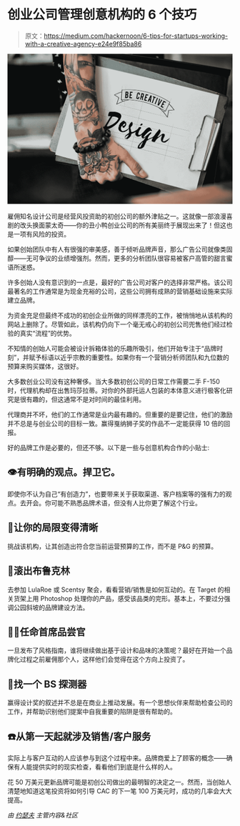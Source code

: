# 创业公司管理创意机构的 6 个技巧

> 原文：<https://medium.com/hackernoon/6-tips-for-startups-working-with-a-creative-agency-e24e9f85ba86>

![](img/297fef2fc5a29a9a5a901b82fa127681.png)

雇佣知名设计公司是经营风投资助的初创公司的额外津贴之一。这就像一部浪漫喜剧的改头换面蒙太奇——你的丑小鸭创业公司的所有美丽终于展现出来了！但这也是一项有风险的投资。

如果创始团队中有人有很强的审美感，善于倾听品牌声音，那么广告公司就像类固醇——无可争议的业绩增强剂。然而，更多的分析团队很容易被客户高管的甜言蜜语所迷惑。

许多创始人没有意识到的一点是，最好的广告公司对客户的选择非常严格。该公司最著名的工作通常是为现金充裕的公司，这些公司拥有成熟的营销基础设施来实际建立品牌。

为资金充足但最终不成功的初创企业所做的同样漂亮的工作，被悄悄地从该机构的网站上删除了。尽管如此，该机构仍向下一个毫无戒心的初创公司兜售他们经过检验的真实“流程”的优势。

不知情的创始人可能会被设计拆箱体验的乐趣所吸引，他们开始专注于“品牌时刻”，并赋予标语以近乎宗教的重要性。如果你有一个营销分析师团队和九位数的预算来购买媒体，这很好。

大多数创业公司没有这种奢侈。当大多数初创公司的日常工作需要二手 F-150 时，代理机构却在出售玛莎拉蒂。对你的外部托运人包装的本体意义进行极客化研究是很有趣的，但这通常不是对时间的最佳利用。

代理商并不坏，他们的工作通常是业内最有趣的。但重要的是要记住，他们的激励并不总是与创业公司的目标一致。赢得戛纳狮子奖的作品不一定能获得 10 倍的回报。

好的品牌工作是必要的，但还不够。以下是一些与创意机构合作的小贴士:

## 👁️有明确的观点。捍卫它。

即使你不认为自己“有创造力”，也要带来关于获取渠道、客户档案等的强有力的观点。去开会。你可能不熟悉品牌术语，但没有人比你更了解这个行业。

## 🛑让你的局限变得清晰

挑战该机构，让其创造出符合您当前运营预算的工作，而不是 P&G 的预算。

## 🌆滚出布鲁克林

去参加 LulaRoe 或 Scentsy 聚会，看看营销/销售是如何互动的。在 Target 的相关货架上用 Photoshop 处理你的产品，感受该品类的完形。基本上，不要过分强调公园斜坡的品牌建设方法。

## 👩‍🍳任命首席品尝官

一旦发布了风格指南，谁将继续做出基于设计和品味的决策呢？最好在开始一个品牌化过程之前雇佣那个人，这样他们会觉得在这个方向上投资了。

## 💩找一个 BS 探测器

赢得设计奖的叙述并不总是在商业上推动发展。有一个思想伙伴来帮助检查公司的工作，并帮助识别他们提案中自我重要的陷阱是很有帮助的。

## ☎️从第一天起就涉及销售/客户服务

实际上与客户互动的人应该参与到这个过程中来。品牌商爱上了顾客的概念——确保有人能提供实时的现实检查，看看他们到底是什么样的人。

花 50 万美元更新品牌可能是初创公司做出的最明智的决定之一。然而，当创始人清楚地知道这笔投资将如何引导 CAC 的下一笔 100 万美元时，成功的几率会大大提高。

*由* [*约瑟夫*](https://twitter.com/josephflaherty) *主管内容&社区*